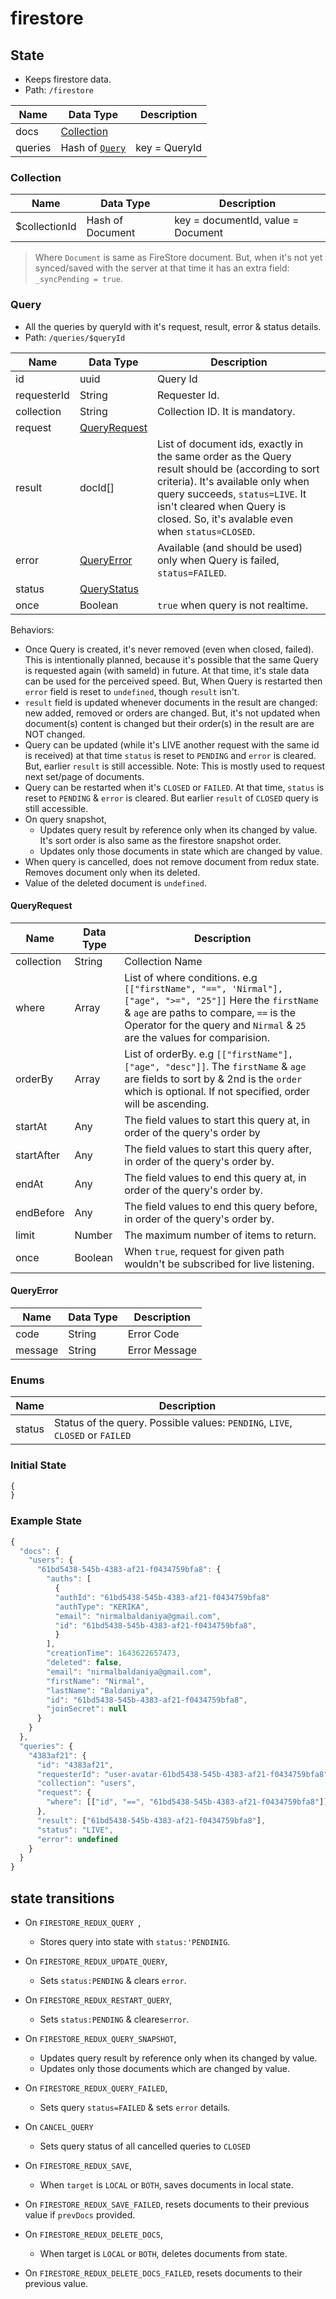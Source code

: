 # firestore

## State

- Keeps firestore data.
- Path: `/firestore`

| Name    | Data Type                 | Description   |
| ------- | ------------------------- | ------------- |
| docs    | [Collection](#collection) |               |
| queries | Hash of [`Query`](#query) | key = QueryId |

### Collection

| Name          | Data Type        | Description                        |
| ------------- | ---------------- | ---------------------------------- |
| $collectionId | Hash of Document | key = documentId, value = Document |

> Where `Document` is same as FireStore document. But, when it's not yet synced/saved with the server at that time it has an extra field: `_syncPending = true`.

### Query

- All the queries by queryId with it's request, result, error & status details.
- Path: `/queries/$queryId`

| Name        | Data Type                     | Description                                                                                                                                                                                                                                             |
| ----------- | ----------------------------- | ------------------------------------------------------------------------------------------------------------------------------------------------------------------------------------------------------------------------------------------------------- |
| id          | uuid                          | Query Id                                                                                                                                                                                                                                                |
| requesterId | String                        | Requester Id.                                                                                                                                                                                                                                           |
| collection  | String                        | Collection ID. It is mandatory.                                                                                                                                                                                                                         |
| request     | [QueryRequest](#queryrequest) |                                                                                                                                                                                                                                                         |
| result      | docId[]                       | List of document ids, exactly in the same order as the Query result should be (according to sort criteria). It's available only when query succeeds, `status=LIVE`. It isn't cleared when Query is closed. So, it's avalable even when `status=CLOSED`. |
| error       | [QueryError](#queryerror)     | Available (and should be used) only when Query is failed, `status=FAILED`.                                                                                                                                                                              |
| status      | [QueryStatus](#enums)         |
| once        | Boolean                       | `true` when query is not realtime.                                                                                                                                                                                                                      |

Behaviors:

- Once Query is created, it's never removed (even when closed, failed). This is intentionally planned, because it's possible that the same
  Query is requested again (with sameId) in future. At that time, it's stale data can be used for the perceived speed. But, When Query is restarted then `error` field is reset to `undefined`, though `result` isn't.
- `result` field is updated whenever documents in the result are changed: new added, removed or orders are changed. But, it's not updated
  when document(s) content is changed but their order(s) in the result are are NOT changed.
- Query can be updated (while it's LIVE another request with the same id is received) at that time `status` is reset to `PENDING` and `error` is cleared. But, earlier `result` is still accessible. Note: This is mostly used to request next set/page of documents.
- Query can be restarted when it's `CLOSED` or `FAILED`. At that time, `status` is reset to `PENDING` & `error` is cleared. But earlier `result` of `CLOSED` query is still accessible.
- On query snapshot,
  - Updates query result by reference only when its changed by value. It's sort order is also same as the firestore snapshot order.
  - Updates only those documents in state which are changed by value.
- When query is cancelled, does not remove document from redux state. Removes document only when its deleted.
- Value of the deleted document is `undefined`.

#### QueryRequest

| Name       | Data Type | Description                                                                                                                                                                                                                    |
| ---------- | --------- | ------------------------------------------------------------------------------------------------------------------------------------------------------------------------------------------------------------------------------ |
| collection | String    | Collection Name                                                                                                                                                                                                                |
| where      | Array     | List of where conditions. e.g `[["firstName", "==", 'Nirmal"], ["age", ">=", "25"]]` Here the `firstName` & `age` are paths to compare, `==` is the Operator for the query and `Nirmal` & `25` are the values for comparision. |
| orderBy    | Array     | List of orderBy. e.g `[["firstName"], ["age", "desc"]]`. The `firstName` & `age` are fields to sort by & 2nd is the `order` which is optional. If not specified, order will be ascending.                                      |
| startAt    | Any       | The field values to start this query at, in order of the query's order by                                                                                                                                                      |
| startAfter | Any       | The field values to start this query after, in order of the query's order by.                                                                                                                                                  |
| endAt      | Any       | The field values to end this query at, in order of the query's order by.                                                                                                                                                       |
| endBefore  | Any       | The field values to end this query before, in order of the query's order by.                                                                                                                                                   |
| limit      | Number    | The maximum number of items to return.                                                                                                                                                                                         |
| once       | Boolean   | When `true`, request for given path wouldn't be subscribed for live listening.                                                                                                                                                 |

#### QueryError

| Name    | Data Type | Description   |
| ------- | --------- | ------------- |
| code    | String    | Error Code    |
| message | String    | Error Message |

### Enums

| Name   | Description                                                                   |
| ------ | ----------------------------------------------------------------------------- |
| status | Status of the query. Possible values: `PENDING`, `LIVE`, `CLOSED` or `FAILED` |

### Initial State

```js
{
}
```

### Example State

```js
{
  "docs": {
    "users": {
      "61bd5438-545b-4383-af21-f0434759bfa8": {
        "auths": [
          {
          "authId": "61bd5438-545b-4383-af21-f0434759bfa8"
          "authType": "KERIKA",
          "email": "nirmalbaldaniya@gmail.com",
          "id": "61bd5438-545b-4383-af21-f0434759bfa8",
          }
        ],
        "creationTime": 1643622657473,
        "deleted": false,
        "email": "nirmalbaldaniya@gmail.com",
        "firstName": "Nirmal",
        "lastName": "Baldaniya",
        "id": "61bd5438-545b-4383-af21-f0434759bfa8",
        "joinSecret": null
      }
    }
  },
  "queries": {
    "4383af21": {
      "id": "4383af21",
      "requesterId": "user-avatar-61bd5438-545b-4383-af21-f0434759bfa8",
      "collection": "users",
      "request": {
        "where": [["id", "==", "61bd5438-545b-4383-af21-f0434759bfa8"]]
      },
      "result": ["61bd5438-545b-4383-af21-f0434759bfa8"],
      "status": "LIVE",
      "error": undefined
    }
  }
}
```

## state transitions

- On `FIRESTORE_REDUX_QUERY `,

  - Stores query into state with `status:'PENDINIG`.

- On `FIRESTORE_REDUX_UPDATE_QUERY`,

  - Sets `status:PENDING` & clears `error`.

- On `FIRESTORE_REDUX_RESTART_QUERY`,

  - Sets `status:PENDING` & cleares`error`.

- On `FIRESTORE_REDUX_QUERY_SNAPSHOT`,

  - Updates query result by reference only when its changed by value.
  - Updates only those documents which are changed by value.

- On `FIRESTORE_REDUX_QUERY_FAILED`,

  - Sets query `status=FAILED` & sets `error` details.

- On `CANCEL_QUERY`

  - Sets query status of all cancelled queries to `CLOSED`

- On `FIRESTORE_REDUX_SAVE`,

  - When `target` is `LOCAL` or `BOTH`, saves documents in local state.

- On `FIRESTORE_REDUX_SAVE_FAILED`, resets documents to their previous value if `prevDocs` provided.

- On `FIRESTORE_REDUX_DELETE_DOCS`,

  - When target is `LOCAL` or `BOTH`, deletes documents from state.

- On `FIRESTORE_REDUX_DELETE_DOCS_FAILED`, resets documents to their previous value.
